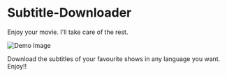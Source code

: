 # Subtitle-Downloader
Enjoy your movie. I'll take care of the rest.

<img src="https://github.com/tirtharajghosh/Subtitle-Downloader/edit/main/demos/Screenshot from 2021-01-01 01-33-34.png" alt="Demo Image" />

Download the subtitles of your favourite shows in any language you want. Enjoy!!

